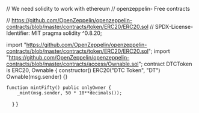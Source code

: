 // We need solidity to work with ethereum
// openzeppelin- Free contracts

// https://github.com/OpenZeppelin/openzeppelin-contracts/blob/master/contracts/token/ERC20/ERC20.sol
// SPDX-License-Identifier: MIT
pragma solidity ^0.8.20;

import "https://github.com/OpenZeppelin/openzeppelin-contracts/blob/master/contracts/token/ERC20/ERC20.sol";
import "https://github.com/OpenZeppelin/openzeppelin-contracts/blob/master/contracts/access/Ownable.sol";
contract DTCToken is ERC20, Ownable {
    constructor() ERC20("DTC Token", "DT") Ownable(msg.sender) {} 

    function mintFifty() public onlyOwner {
        _mint(msg.sender, 50 * 10**decimals());
    }
}
